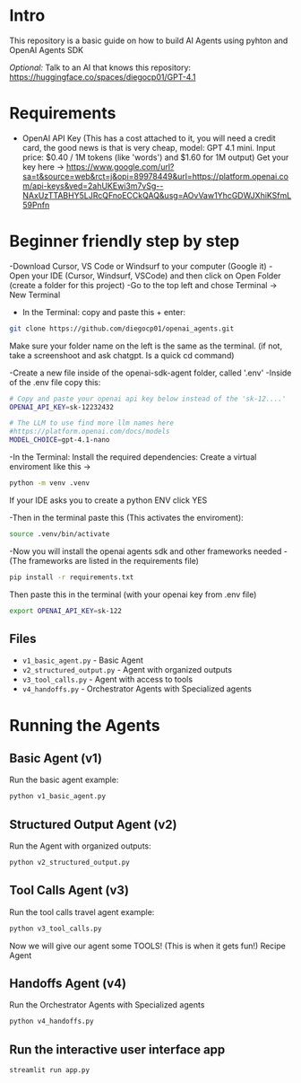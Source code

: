 # Intro

This repository is a basic guide on how to build AI Agents using pyhton and OpenAI Agents SDK



*Optional:* Talk to an AI that knows this repository: https://huggingface.co/spaces/diegocp01/GPT-4.1

# Requirements

- OpenAI API Key (This has a cost attached to it, you will need a credit card, the good news is that is very cheap, model: GPT 4.1 mini. Input price: $0.40 / 1M tokens (like 'words') and $1.60 for 1M output) Get your key here -> https://www.google.com/url?sa=t&source=web&rct=j&opi=89978449&url=https://platform.openai.com/api-keys&ved=2ahUKEwi3m7vSg--NAxUzTTABHY5LJRcQFnoECCkQAQ&usg=AOvVaw1YhcGDWJXhiKSfmL59Pnfn


# Beginner friendly step by step

-Download Cursor, VS Code or Windsurf to your computer (Google it)
-Open your IDE (Cursor, Windsurf, VSCode) and then click on Open Folder (create a folder for this project)
-Go to the top left and chose Terminal -> New Terminal
- In the Terminal: copy and paste this + enter:
```bash
git clone https://github.com/diegocp01/openai_agents.git
```

Make sure your folder name on the left is the same as the terminal. (if not, take a screenshoot and ask chatgpt. Is a quick cd command)

-Create a new file inside of the openai-sdk-agent folder, called '.env'
-Inside of the .env file copy this:

```bash
# Copy and paste your openai api key below instead of the 'sk-12....'
OPENAI_API_KEY=sk-12232432

# The LLM to use find more llm names here
#https://platform.openai.com/docs/models
MODEL_CHOICE=gpt-4.1-nano
```

-In the Terminal: Install the required dependencies:
Create a virtual enviroment like this ->
```bash
python -m venv .venv
```
If your IDE asks you to create a python ENV click YES

-Then in the terminal paste this (This activates the enviroment): 
```bash
source .venv/bin/activate
```

-Now you will install the openai agents sdk and other frameworks needed
-(The frameworks are listed in the requirements file)
```bash
pip install -r requirements.txt
```

Then paste this in the terminal (with your openai key from .env file)
```bash
export OPENAI_API_KEY=sk-122
```


## Files

- `v1_basic_agent.py` - Basic Agent
- `v2_structured_output.py` - Agent with organized outputs
- `v3_tool_calls.py` - Agent with access to tools
- `v4_handoffs.py` - Orchestrator Agents with Specialized agents

# Running the Agents
## Basic Agent (v1)

Run the basic agent example:

```bash
python v1_basic_agent.py
```

## Structured Output Agent (v2)

Run the Agent with organized outputs:

```bash
python v2_structured_output.py
```

## Tool Calls Agent (v3)

Run the tool calls travel agent example:

```bash
python v3_tool_calls.py
```

Now we will give our agent some TOOLS! (This is when it gets fun!)
Recipe Agent

## Handoffs Agent (v4)

Run the Orchestrator Agents with Specialized agents

```bash
python v4_handoffs.py
```

## Run the interactive user interface app

```bash
streamlit run app.py
```
